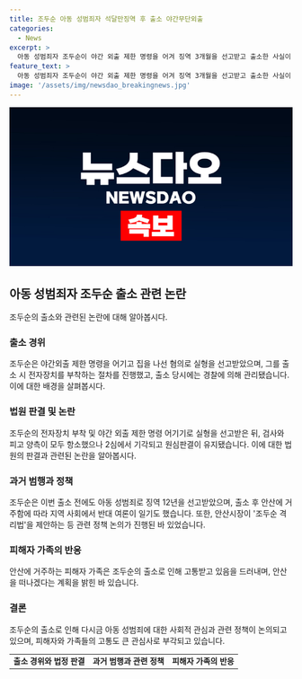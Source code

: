 ```yaml
---
title: 조두순 아동 성범죄자 석달만징역 후 출소 야간무단외출
categories:
  - News
excerpt: >
  아동 성범죄자 조두순이 야간 외출 제한 명령을 어겨 징역 3개월을 선고받고 출소한 사실이 알려졌다. 경찰은 전자장치를 부착하는 등 추가 절차를 진행했으며, 조두순은 지난해 야간 외출을 범죄로 불구속 기소되었다. 1심과 2심에서 항소를 기각받고 징역 12년을 선고받은 전력이 있는 그는 2008년에도 아동을 성폭행한 혐의로 처벌을 받은 바 있다. 현재 거주지인 안산에서는 반대 여론이 일어나고 있으며, 이에 안산시장은 조두순 격리법을 제안한 바 있다.
feature_text: >
  아동 성범죄자 조두순이 야간 외출 제한 명령을 어겨 징역 3개월을 선고받고 출소한 사실이 알려졌다. 경찰은 전자장치를 부착하는 등 추가 절차를 진행했으며, 조두순은 지난해 야간 외출을 범죄로 불구속 기소되었다. 1심과 2심에서 항소를 기각받고 징역 12년을 선고받은 전력이 있는 그는 2008년에도 아동을 성폭행한 혐의로 처벌을 받은 바 있다. 현재 거주지인 안산에서는 반대 여론이 일어나고 있으며, 이에 안산시장은 조두순 격리법을 제안한 바 있다.
image: '/assets/img/newsdao_breakingnews.jpg'
---
```


<p><img src="/assets/img/newsdao_breakingnews.jpg" alt="koreaapp 속보" /></p>

<h2 data-ke-size="size26">아동 성범죄자 조두순 출소 관련 논란</h2>

<p data-ke-size="size16">조두순의 출소와 관련된 논란에 대해 알아봅시다.</p>

<h3>출소 경위</h3>

<p data-ke-size="size16">조두순은 야간외출 제한 명령을 어기고 집을 나선 혐의로 실형을 선고받았으며, 그를 출소 시 전자장치를 부착하는 절차를 진행했고, 출소 당시에는 경찰에 의해 관리됐습니다. 이에 대한 배경을 살펴봅시다.</p>

<h3>법원 판결 및 논란</h3>

<p data-ke-size="size16">조두순의 전자장치 부착 및 야간 외출 제한 명령 어기기로 실형을 선고받은 뒤, 검사와 피고 양측이 모두 항소했으나 2심에서 기각되고 원심판결이 유지됐습니다. 이에 대한 법원의 판결과 관련된 논란을 알아봅시다.</p>

<h3>과거 범행과 정책</h3>

<p data-ke-size="size16">조두순은 이번 출소 전에도 아동 성범죄로 징역 12년을 선고받았으며, 출소 후 안산에 거주함에 따라 지역 사회에서 반대 여론이 일기도 했습니다. 또한, 안산시장이 '조두순 격리법'을 제안하는 등 관련 정책 논의가 진행된 바 있었습니다.</p>

<h3>피해자 가족의 반응</h3>

<p data-ke-size="size16">안산에 거주하는 피해자 가족은 조두순의 출소로 인해 고통받고 있음을 드러내며, 안산을 떠나겠다는 계획을 밝힌 바 있습니다.</p>

<h3>결론</h3>

<p data-ke-size="size16">조두순의 출소로 인해 다시금 아동 성범죄에 대한 사회적 관심과 관련 정책이 논의되고 있으며, 피해자와 가족들의 고통도 큰 관심사로 부각되고 있습니다.</p>

<table>
    <tr>
        <td style="text-align: center; height: 17px;"><b>출소 경위와 법정 판결</b></td>
        <td style="text-align: center; height: 17px;"><b>과거 범행과 관련 정책</b></td>
        <td style="text-align: center; height: 17px;"><b>피해자 가족의 반응</b></td>
    </tr>
</table>

